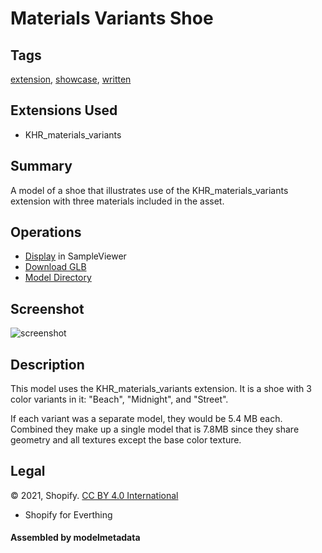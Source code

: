 # Materials Variants Shoe

## Tags

[extension](../../Models-extension.md), [showcase](../../Models-showcase.md), [written](../../Models-written.md)

## Extensions Used

* KHR_materials_variants

## Summary

A model of a shoe that illustrates use of the KHR_materials_variants extension with three materials included in the asset.

## Operations

* [Display](https://github.khronos.org/glTF-Sample-Viewer-Release/?model=https://raw.GithubUserContent.com/KhronosGroup/glTF-Sample-Assets/main/./Models/MaterialsVariantsShoe/glTF-Binary/MaterialsVariantsShoe.glb) in SampleViewer
* [Download GLB](https://raw.GithubUserContent.com/KhronosGroup/glTF-Sample-Assets/main/./Models/MaterialsVariantsShoe/glTF-Binary/MaterialsVariantsShoe.glb)
* [Model Directory](./)

## Screenshot

![screenshot](screenshot/screenshot-large.png)

## Description

This model uses the KHR_materials_variants extension. It is a shoe with 3 color variants in it: "Beach", "Midnight", and "Street".

If each variant was a separate model, they would be 5.4 MB each. Combined they make up a single model that is 7.8MB since they share geometry and all textures except the base color texture.



## Legal

&copy; 2021, Shopify. [CC BY 4.0 International](https://creativecommons.org/licenses/by/4.0/legalcode)

 - Shopify for Everthing

#### Assembled by modelmetadata